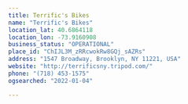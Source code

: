 ```yaml
---
title: Terrific's Bikes
name: "Terrific's Bikes"
location_lat: 40.6864118
location_lon: -73.9160908
business_status: "OPERATIONAL"
place_id: "ChIJL3M_zRRcwokRw8GQj_sAZRs"
address: "1547 Broadway, Brooklyn, NY 11221, USA"
website: "http://terrificsny.tripod.com/"
phone: "(718) 453-1575"
ogsearched: "2022-01-04"

---
```

